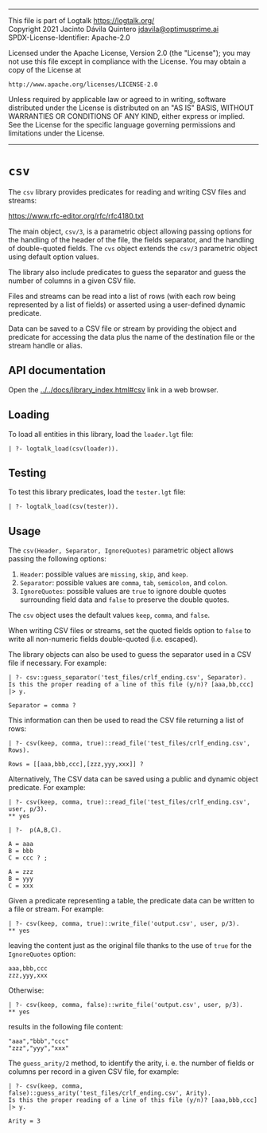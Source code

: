 ________________________________________________________________________

This file is part of Logtalk <https://logtalk.org/>  
Copyright 2021 Jacinto Dávila Quintero <jdavila@optimusprime.ai>  
SPDX-License-Identifier: Apache-2.0

Licensed under the Apache License, Version 2.0 (the "License");
you may not use this file except in compliance with the License.
You may obtain a copy of the License at

    http://www.apache.org/licenses/LICENSE-2.0

Unless required by applicable law or agreed to in writing, software
distributed under the License is distributed on an "AS IS" BASIS,
WITHOUT WARRANTIES OR CONDITIONS OF ANY KIND, either express or implied.
See the License for the specific language governing permissions and
limitations under the License.
________________________________________________________________________


`csv`
=====

The `csv` library provides predicates for reading and writing CSV files
and streams:

https://www.rfc-editor.org/rfc/rfc4180.txt

The main object, `csv/3`, is a parametric object allowing passing options
for the handling of the header of the file, the fields separator, and the
handling of double-quoted fields. The `cvs` object extends the `csv/3`
parametric object using default option values.

The library also include predicates to guess the separator and guess the
number of columns in a given CSV file.

Files and streams can be read into a list of rows (with each row being
represented by a list of fields) or asserted using a user-defined dynamic
predicate.

Data can be saved to a CSV file or stream by providing the object and
predicate for accessing the data plus the name of the destination file
or the stream handle or alias.


API documentation
-----------------

Open the [../../docs/library_index.html#csv](../../docs/library_index.html#csv)
link in a web browser.


Loading
-------

To load all entities in this library, load the `loader.lgt` file:

	| ?- logtalk_load(csv(loader)).


Testing
-------

To test this library predicates, load the `tester.lgt` file:

	| ?- logtalk_load(csv(tester)).


Usage
-----

The `csv(Header, Separator, IgnoreQuotes)` parametric object allows
passing the following options:

1. `Header`: possible values are `missing`, `skip`, and `keep`.
2. `Separator`: possible values are `comma`, `tab`, `semicolon`, and `colon`.
3. `IgnoreQuotes`: possible values are `true` to ignore double quotes
surrounding field data and `false` to preserve the double quotes.

The `csv` object uses the default values `keep`, `comma`, and `false`.

When writing CSV files or streams, set the quoted fields option to `false`
to write all non-numeric fields double-quoted (i.e. escaped).

The library objects can also be used to guess the separator used in a CSV
file if necessary. For example:

	| ?- csv::guess_separator('test_files/crlf_ending.csv', Separator).
	Is this the proper reading of a line of this file (y/n)? [aaa,bb,ccc]
	|> y.

	Separator = comma ?

This information can then be used to read the CSV file returning a list
of rows:

	| ?- csv(keep, comma, true)::read_file('test_files/crlf_ending.csv', Rows).

	Rows = [[aaa,bbb,ccc],[zzz,yyy,xxx]] ?

Alternatively, The CSV data can be saved using a public and dynamic object
predicate. For example:

	| ?- csv(keep, comma, true)::read_file('test_files/crlf_ending.csv', user, p/3).
	** yes

	| ?-  p(A,B,C).

	A = aaa
	B = bbb
	C = ccc ? ;

	A = zzz
	B = yyy
	C = xxx

Given a predicate representing a table, the predicate data can be written to
a file or stream. For example:

	| ?- csv(keep, comma, true)::write_file('output.csv', user, p/3).
	** yes

leaving the content just as the original file thanks to the use of `true` for the
`IgnoreQuotes` option:

	aaa,bbb,ccc
	zzz,yyy,xxx

Otherwise:

	| ?- csv(keep, comma, false)::write_file('output.csv', user, p/3).
	** yes

results in the following file content:

	"aaa","bbb","ccc"
	"zzz","yyy","xxx"

The `guess_arity/2` method, to identify the arity, i. e. the number of fields
or columns per record in a given CSV file, for example:

	| ?- csv(keep, comma, false)::guess_arity('test_files/crlf_ending.csv', Arity).
	Is this the proper reading of a line of this file (y/n)? [aaa,bbb,ccc]
	|> y.

	Arity = 3
